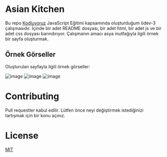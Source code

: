 # Asian Kitchen
Bu repo [Kodluyoruz](https://www.kodluyoruz.org/) JavaScript Eğitimi kapsamında oluşturduğum ödev-3 çalışmasıdır. İçinde bir adet README dosyası, bir adet html, bir adet js ve bir adet css dosyası barındırıyor. Çalışmanın amacı asya mutfağıyla ilgili örnek bir sayfa oluşturmak.
## Örnek Görseller
Oluşturulan sayfayla ilgili örnek görseller:

![image](https://github.com/edoganenerji/AsianKitchen/tree/dev/images/China.PNG)
![image](https://github.com/edoganenerji/AsianKitchen/tree/dev/images/Japan.PNG)
![image](https://github.com/edoganenerji/AsianKitchen/tree/dev/images/Korea.PNG)



# Contributing
Pull requestler kabul edilir. Lütfen önce neyi değiştirmek istediğinizi tartışmak için bir konu açınız.
# License 
[MIT](https://choosealicense.com/licenses/mit/)